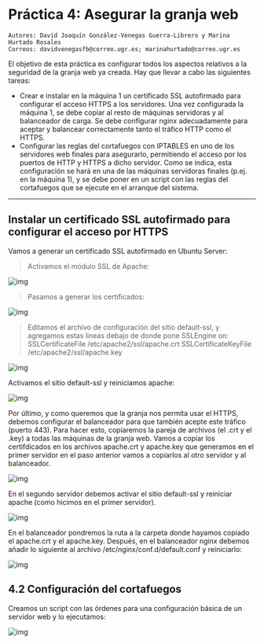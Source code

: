 # Práctica 4: Asegurar la granja web
    Autores: David Joaquín González-Venegas Guerra-Librero y Marina Hurtado Rosales
    Correos: davidvenegasfb@correo.ugr.es; marinahurtado@correo.ugr.es
El objetivo de esta práctica es configurar todos los aspectos relativos a la seguridad de
la granja web ya creada.
Hay que llevar a cabo las siguientes tareas:
- Crear e instalar en la máquina 1 un certificado SSL autofirmado para configurar
el acceso HTTPS a los servidores. Una vez configurada la máquina 1, se debe
copiar al resto de máquinas servidoras y al balanceador de carga. Se debe
configurar nginx adecuadamente para aceptar y balancear correctamente tanto
el tráfico HTTP como el HTTPS.
- Configurar las reglas del cortafuegos con IPTABLES en uno de los servidores
web finales para asegurarlo, permitiendo el acceso por los puertos de HTTP y
HTTPS a dicho servidor. Como se indica, esta configuración se hará en una de
las máquinas servidoras finales (p.ej. en la máquina 1), y se debe poner en un
script con las reglas del cortafuegos que se ejecute en el arranque del sistema.

-------------------------------------------------------------------------------------

## Instalar un certificado SSL autofirmado para configurar el acceso por HTTPS

Vamos a generar un certificado SSL autofirmado en Ubuntu Server:

> Activamos el módulo SSL de Apache:

![img](https://github.com/davidvenegasfb/SWAP/blob/master/practica4/imagenes/1.png)

> Pasamos a generar los certificados:

![img](https://github.com/davidvenegasfb/SWAP/blob/master/practica4/imagenes/2.png)

> Editamos el archivo de configuración del sitio default-ssl, y agregamos estas lineas debajo de donde pone SSLEngine on:
SSLCertificateFile /etc/apache2/ssl/apache.crt
SSLCertificateKeyFile /etc/apache2/ssl/apache.key

![img](https://github.com/davidvenegasfb/SWAP/blob/master/practica4/imagenes/3.png)

Activamos el sitio default-ssl y reiniciamos apache:

![img](https://github.com/davidvenegasfb/SWAP/blob/master/practica4/imagenes/4.png)

Por último, y como queremos que la granja nos permita usar el HTTPS, debemos
configurar el balanceador para que también acepte este tráfico (puerto 443). Para
hacer esto, copiaremos la pareja de archivos (el .crt y el .key) a todas las máquinas de la granja web. Vamos a copiar los certifdicados en los archivos apache.crt y apache.key que generamos en el primer servidor en el paso anterior vamos a
copiarlos al otro servidor y al balanceador.

![img](https://github.com/davidvenegasfb/SWAP/blob/master/practica4/imagenes/5.png)

En el segundo servidor debemos activar el sitio default-ssl y reiniciar apache (como
hicimos en el primer servidor). 

![img](https://github.com/davidvenegasfb/SWAP/blob/master/practica4/imagenes/6.png)

En el balanceador pondremos la ruta a la carpeta donde hayamos copiado el apache.crt y el apache.key. Después, en el balanceador nginx debemos añadir lo siguiente al archivo /etc/nginx/conf.d/default.conf y reiniciarlo:

![img](https://github.com/davidvenegasfb/SWAP/blob/master/practica4/imagenes/7.png)

## 4.2 Configuración del cortafuegos

Creamos un script con las órdenes para una configuración básica de un servidor web y lo ejecutamos:

![img](https://github.com/davidvenegasfb/SWAP/blob/master/practica4/imagenes/8.png)
